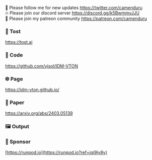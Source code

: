 🐣 Please follow me for new updates https://twitter.com/camenduru <br />
🔥 Please join our discord server https://discord.gg/k5BwmmvJJU <br />
🥳 Please join my patreon community https://patreon.com/camenduru <br />

###  🥪 Tost
https://tost.ai

### 🧬 Code
https://github.com/yisol/IDM-VTON

### 🌐 Page
https://idm-vton.github.io/

### 📄 Paper
https://arxiv.org/abs/2403.05139

### 🖼 Output

### 🏢 Sponsor
[https://runpod.io](https://runpod.io?ref=iqi9iy8y)
